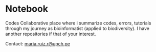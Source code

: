# Notebook
Codes
Collaborative place where i summarize codes, errors, tutorials through my journey as bioinformatist (applied to biodiversity). I have another repositories if that of your interest. 

Contact: maria.ruiz.r@upch.pe

